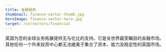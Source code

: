 ```yaml
---
title: 金融服务
thumbnail: finance-sector-thumb.jpg
heroImage: finance-sector-hero.jpg
target: /cn/sectors/financial
---
```


英国为您的全球业务拓展提供无与伦比的支持。它是全世界最受瞩目的金融市场。其他任何一个外来投资中心都无法媲美于集合了资本、能力及稳定性的英国市场。